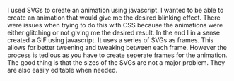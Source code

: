 I used SVGs to create an animation using javascript. I wanted to be able to create an animation that would give me the desired blinking effect. There were issues when trying to do this with CSS because the animations were either glitching or not giving me the desired result. In the end I in a sense created a GIF using javascript. It uses a series of SVGs as frames. This allows for better tweening and tweaking between each frame. However the process is tedious as you have to create seperate frames for the animation. The good thing is that the sizes of the SVGs are not a major problem. They are also easily editable when needed.